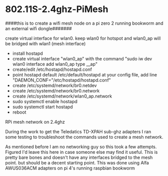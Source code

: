 # 802.11S-2.4ghz-PiMesh

####this is to create a wifi mesh node on a pi zero 2 running bookworm and an external wifi dongle#######

create virtual interface for wlan0. keep wlan0 for hotspot and wlan0_ap will be bridged with wlan1 (mesh interface)
- install hostapd
- create virtual interface "wlan0_ap" with the command "sudo iw dev wlan0 interface add wlan0_ap type __ap"
- create/edit /etc/hostapd/hostapd.conf
- point hostapd default /etc/default/hostapd at your config file, add line "DAEMON_CONF="/etc/hostapd/hostapd.conf"
- create /etc/systemd/network/br0.netdev
- create /etc/systemd/network/br0.network
- create /etc/systemd/network/wlan0_ap.network
- sudo systemctl enable hostapd
- sudo systemctl start hostapd
- reboot




RPi mesh network on 2.4ghz

During the work to get the Teledatics TD-XPAH sub-ghz adapters I ran some testing to troubleshoot the commands used to create a mesh network.

As mentioned before I am no networking guy so this took a few attempts. Figured I'd leave this here in case someone else may find it useful. This is pretty bare bones and doesn't have any interfaces bridged to the mesh point. but should be a decent starting point. This was done using Alfa AWUS036ACM adapters on pi 4's running raspbian bookworm
